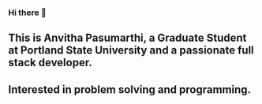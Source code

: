 ### Hi there 👋

## This is Anvitha Pasumarthi, a Graduate Student at Portland State University and a passionate full stack developer. 
## Interested in problem solving and programming. 
